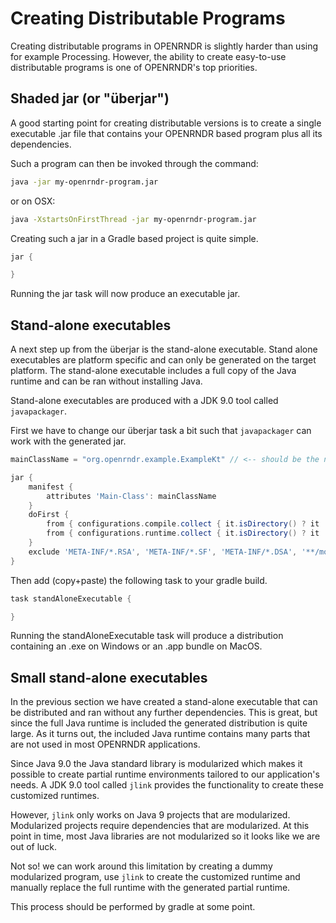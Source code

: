 # Creating Distributable Programs

Creating distributable programs in OPENRNDR is slightly harder than using for example Processing. However, the ability to create
easy-to-use distributable programs is one of OPENRNDR's top priorities.

## Shaded jar (or "überjar")

A good starting point for creating distributable versions is to create a single executable .jar file that contains your OPENRNDR based program plus all its dependencies.

Such a program can then be invoked through the command:
```sh
java -jar my-openrndr-program.jar
```

or on OSX:
```sh
java -XstartsOnFirstThread -jar my-openrndr-program.jar
```

Creating such a jar in a Gradle based project is quite simple.

```groovy
jar {

}
```

Running the jar task will now produce an executable jar.

## Stand-alone executables

A next step up from the überjar is the stand-alone executable. Stand alone executables are platform specific and can only be generated on the target platform. The stand-alone executable includes a full copy of the Java runtime and can be ran without installing Java.

Stand-alone executables are produced with a JDK 9.0 tool called `javapackager`.

First we have to change our überjar task a bit such that `javapackager` can work with the generated jar.

```groovy
mainClassName = "org.openrndr.example.ExampleKt" // <-- should be the name of your program class + Kt

jar {
    manifest {
        attributes 'Main-Class': mainClassName
    }
    doFirst {
        from { configurations.compile.collect { it.isDirectory() ? it : zipTree(it) } }
        from { configurations.runtime.collect { it.isDirectory() ? it : zipTree(it) } }
    }
    exclude 'META-INF/*.RSA', 'META-INF/*.SF', 'META-INF/*.DSA', '**/module-info*'
}
```

Then add (copy+paste) the following task to your gradle build.

```groovy
task standAloneExecutable {

}
```

Running the standAloneExecutable task will produce a distribution containing an .exe on Windows or an .app bundle on MacOS.

## Small stand-alone executables

In the previous section we have created a stand-alone executable that can be distributed and ran without any further dependencies. This is great, but since the full Java runtime is included the generated distribution is quite large. As it turns out, the included Java runtime contains many parts that are not used in most OPENRNDR applications.

Since Java 9.0 the Java standard library is modularized which makes it possible to create partial runtime environments tailored to our application's needs. A JDK 9.0 tool called `jlink` provides the functionality to create these customized runtimes.

However, `jlink` only works on Java 9 projects that are modularized. Modularized projects require dependencies that are modularized. At this point in time, most Java libraries are not modularized so it looks like we are out of luck.

Not so! we can work around this limitation by creating a dummy modularized program, use `jlink` to create the customized runtime and manually replace the full runtime with the generated partial runtime.

This process should be performed by gradle at some point.
